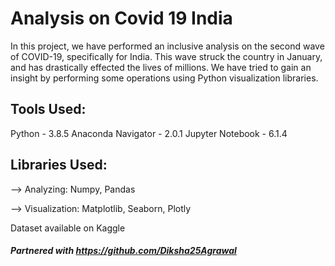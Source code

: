 # Analysis on Covid 19 India
In this project, we have performed an inclusive analysis on the second wave of COVID-19, specifically for India. This wave struck the country in January, and has drastically effected the lives of millions. We have tried to gain an insight by performing some operations using Python visualization libraries. 

## Tools Used: 
Python - 3.8.5 Anaconda Navigator - 2.0.1 Jupyter Notebook - 6.1.4

## Libraries Used:
--> Analyzing: Numpy, Pandas

--> Visualization: Matplotlib, Seaborn, Plotly

Dataset available on Kaggle

##### Partnered with https://github.com/Diksha25Agrawal
